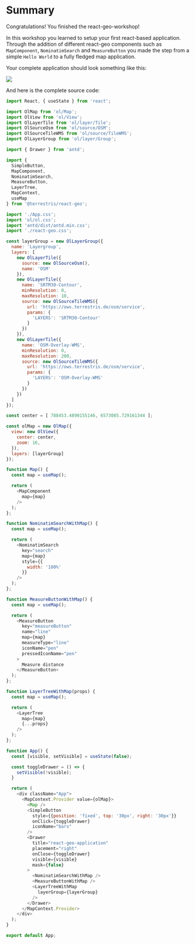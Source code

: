 # Summary

Congratulations! You finished the react-geo-workshop!

In this workshop you learned to setup your first react-based application. Through the addition of different react-geo components such as `MapComponent`, `NominatimSearch` and `MeasureButton` you made the step from a simple `Hello World` to a fully fledged map application.

Your complete application should look something like this:

[![](../screenshots/summary.png)](../screenshots/summary.png)

And here is the complete source code:

```javascript
import React, { useState } from 'react';

import OlMap from 'ol/Map';
import OlView from 'ol/View';
import OlLayerTile from 'ol/layer/Tile';
import OlSourceOsm from 'ol/source/OSM';
import OlSourceTileWMS from 'ol/source/TileWMS';
import OlLayerGroup from 'ol/layer/Group';

import { Drawer } from 'antd';

import {
  SimpleButton,
  MapComponent,
  NominatimSearch,
  MeasureButton,
  LayerTree,
  MapContext,
  useMap
} from '@terrestris/react-geo';

import './App.css';
import 'ol/ol.css';
import 'antd/dist/antd.min.css';
import './react-geo.css';

const layerGroup = new OlLayerGroup({
  name: 'Layergroup',
  layers: [
    new OlLayerTile({
      source: new OlSourceOsm(),
      name: 'OSM'
    }),
    new OlLayerTile({
      name: 'SRTM30-Contour',
      minResolution: 0,
      maxResolution: 10,
      source: new OlSourceTileWMS({
        url: 'https://ows.terrestris.de/osm/service',
        params: {
          'LAYERS': 'SRTM30-Contour'
        }
      })
    }),
    new OlLayerTile({
      name: 'OSM-Overlay-WMS',
      minResolution: 0,
      maxResolution: 200,
      source: new OlSourceTileWMS({
        url: 'https://ows.terrestris.de/osm/service',
        params: {
          'LAYERS': 'OSM-Overlay-WMS'
        }
      })
    })
  ]
});

const center = [ 788453.4890155146, 6573085.729161344 ];

const olMap = new OlMap({
  view: new OlView({
    center: center,
    zoom: 16,
  }),
  layers: [layerGroup]
});

function Map() {
  const map = useMap();

  return (
    <MapComponent
      map={map}
    />
  );
};

function NominatimSearchWithMap() {
  const map = useMap();

  return (
    <NominatimSearch
      key="search"
      map={map}
      style={{
        width: '100%'
      }}
    />
  );
};

function MeasureButtonWithMap() {
  const map = useMap();

  return (
    <MeasureButton
      key="measureButton"
      name="line"
      map={map}
      measureType="line"
      iconName="pen"
      pressedIconName="pen"
    >
      Measure distance
    </MeasureButton>
  );
};

function LayerTreeWithMap(props) {
  const map = useMap();

  return (
    <LayerTree
      map={map}
      {...props}
    />
  );
};

function App() {
  const [visible, setVisible] = useState(false);

  const toggleDrawer = () => {
    setVisible(!visible);
  }

  return (
    <div className="App">
      <MapContext.Provider value={olMap}>
        <Map />
        <SimpleButton
          style={{position: 'fixed', top: '30px', right: '30px'}}
          onClick={toggleDrawer}
          iconName="bars"
        />
        <Drawer
          title="react-geo-application"
          placement="right"
          onClose={toggleDrawer}
          visible={visible}
          mask={false}
        >
          <NominatimSearchWithMap />
          <MeasureButtonWithMap />
          <LayerTreeWithMap
            layerGroup={layerGroup}
          />
        </Drawer>
      </MapContext.Provider>
    </div>
  );
}

export default App;
```

